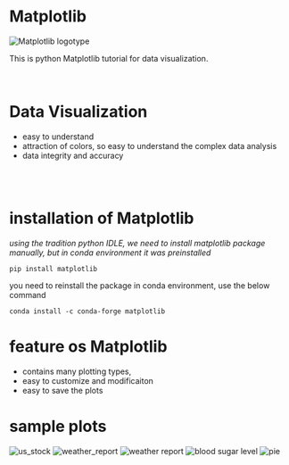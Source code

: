 # Matplotlib

![Matplotlib logotype](https://matplotlib.org/_static/logo2.svg)

This is python Matplotlib tutorial for data visualization.

<br>

# Data Visualization
  - easy to understand
  - attraction of colors, so easy to understand the complex data analysis
  - data integrity and accuracy

<br><br>

# installation of Matplotlib

*using the tradition python IDLE, we need to install matplotlib package manually, but in conda environment it was preinstalled*

    pip install matplotlib

you need to reinstall the package in conda environment, use the below command

    conda install -c conda-forge matplotlib

# feature os Matplotlib

  - contains many plotting types,
  - easy to customize and modificaiton
  - easy to save the plots

# sample plots
![us_stock](https://github.com/arul637/Matplotlib/assets/95573091/6df8374f-3c56-40f9-b0c7-61656117c189)
![weather_report](https://github.com/arul637/Matplotlib/assets/95573091/244d0cce-ed7e-4a7a-a149-b26608f3d0df)
![weather report](https://github.com/arul637/Matplotlib/assets/95573091/0157524c-60ca-4163-a22f-50904443bd1b)
![blood sugar level](https://github.com/arul637/Matplotlib/assets/95573091/4710505d-0244-4f68-b102-70fc75779a82)
![pie](https://github.com/arul637/Matplotlib/assets/95573091/0186078d-1b7f-427e-9673-688e1e715d08)


